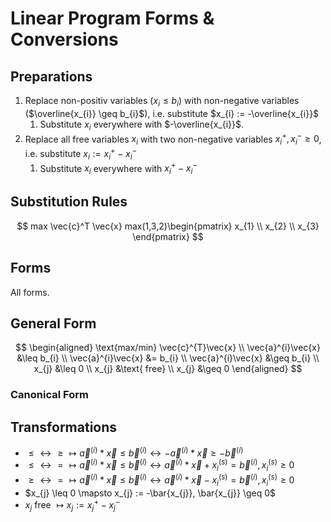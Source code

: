 # Linear Program Forms & Conversions

## Preparations

1. Replace non-positiv variables ($x_{i} \leq b_{i}$) with non-negative variables ($\overline{x_{i}} \geq b_{i}$), i.e. substitute $x_{i} := -\overline{x_{i}}$
   1. Substitute $x_{i}$ everywhere with $-\overline{x_{i}}$.
2. Replace all free variables $x_{i}$ with two non-negative variables $x^{+}_{i}, x^{-}_{i} \geq 0$, i.e. substitute $x_{i} := x^{+}_{i} - x^{-}_{i}$
   1. Substitute $x_{i}$ everywhere with $x^{+}_{i} - x^{-}_{i}$

## Substitution Rules

$$
max \vec{c}^T \vec{x} max(1,3,2)\begin{pmatrix} x_{1} \\ x_{2} \\ x_{3} \end{pmatrix}
$$

## Forms

All forms.

## General Form

$$
\begin{aligned}
    \text{max/min} \vec{c}^{T}\vec{x}   \\
    \vec{a}^{i}\vec{x} &\leq b_{i}      \\
    \vec{a}^{i}\vec{x} &= b_{i}         \\
    \vec{a}^{i}\vec{x} &\geq b_{i}      \\
    x_{j} &\leq 0                       \\
    x_{j} &\text{ free}                  \\
    x_{j} &\geq 0
\end{aligned}
$$

### Canonical Form

## Transformations

- $\leq \leftrightarrow \geq \mapsto \vec{a}^{(i)}*\vec{x} \leq \vec{b}^{(i)} \leftrightarrow -\vec{a}^{(i)}*\vec{x} \geq -\vec{b}^{(i)}$
- $\leq \leftrightarrow = \mapsto \vec{a}^{(i)}*\vec{x} \leq \vec{b}^{(i)} \leftrightarrow \vec{a}^{(i)}*\vec{x} + x_{i}^{(s)} = \vec{b}^{(i)}, x_{i}^{(s)} \geq 0$
- $\geq \leftrightarrow = \mapsto \vec{a}^{(i)}*\vec{x} \leq \vec{b}^{(i)} \leftrightarrow \vec{a}^{(i)}*\vec{x} - x_{i}^{(s)} = \vec{b}^{(i)}, x_{i}^{(s)} \geq 0$
- $x_{j} \leq 0 \mapsto x_{j} := -\bar{x_{j}}, \bar{x_{j}} \geq 0$
- $x_{j} \text{ free } \mapsto x_{j} := x_{j}^{+} - x_{j}^{-}$